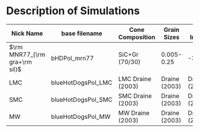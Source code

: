 # Description of Simulations

| Nick Name | base filename | Cone Composition | Grain Sizes | P.L. Index | $\psi_{\rm Tor}$ | $\psi_{\rm Cone}$ | $\tau_{\rm Cone}$ |
| --------- | ------------- | ---------------- |----------- | ---------- | ---------------- |  --------- | -------------- |
| $\rm MNR77_{\rm gra+\rm sil}$ | bHDPol_mrn77 | SiC+Gr (70/30) | 0.005-0.25 | -3.5 | 25--60 | 55--20 | 0.1 |
| LMC | blueHotDogsPol_LMC | LMC Draine (2003) | Draine (2003) | Draine (2003) | 50 | 30 | 1.0 |
| SMC | blueHotDogsPol_SMC | SMC Draine (2003) | Draine (2003) | Draine (2003) | 50 | 30 | 1.0 |
| MW | blueHotDogsPol_MW | MW Draine (2003) | Draine (2003) | Draine (2003) | 50 | 30 | 1.0 |
